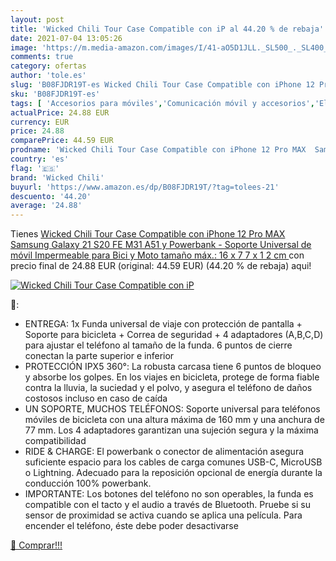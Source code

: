 ```yaml
---
layout: post
title: 'Wicked Chili Tour Case Compatible con iP al 44.20 % de rebaja'
date: 2021-07-04 13:05:26
image: 'https://m.media-amazon.com/images/I/41-aO5D1JLL._SL500_._SL400_.jpg'
comments: true
category: ofertas
author: 'tole.es'
slug: 'B08FJDR19T-es Wicked Chili Tour Case Compatible con iPhone 12 Pro MAX...'
sku: 'B08FJDR19T-es'
tags: [ 'Accesorios para móviles','Comunicación móvil y accesorios','Electrónica','Soportes para móviles','iphone','wicked chili', ]
actualPrice: 24.88 EUR
currency: EUR
price: 24.88
comparePrice: 44.59 EUR
prodname: 'Wicked Chili Tour Case Compatible con iPhone 12 Pro MAX  Samsung Galaxy 21  S20 FE  M31  A51 y Powerbank - Soporte Universal de móvil Impermeable para Bici y Moto  tamaño máx.: 16 x 7 7 x 1 2 cm '
country: 'es'
flag: '🇪🇸'
brand: 'Wicked Chili'
buyurl: 'https://www.amazon.es/dp/B08FJDR19T/?tag=tolees-21'
descuento: '44.20'
average: '24.88'
---
```


Tienes [Wicked Chili Tour Case Compatible con iPhone 12 Pro MAX  Samsung Galaxy 21  S20 FE  M31  A51 y Powerbank - Soporte Universal de móvil Impermeable para Bici y Moto  tamaño máx.: 16 x 7 7 x 1 2 cm ](https://www.amazon.es/dp/B08FJDR19T/?tag=tolees-21) con precio final de  24.88 EUR (original: 44.59 EUR) (44.20 %  de rebaja) aqui!

[![Wicked Chili Tour Case Compatible con iP](https://m.media-amazon.com/images/I/41-aO5D1JLL._SL500_._SL400_.jpg)](https://www.amazon.es/dp/B08FJDR19T/?tag=tolees-21)

🔎:

- ENTREGA: 1x Funda universal de viaje con protección de pantalla + Soporte para bicicleta + Correa de seguridad + 4 adaptadores (A,B,C,D) para ajustar el teléfono al tamaño de la funda. 6 puntos de cierre conectan la parte superior e inferior
- PROTECCIÓN IPX5 360°: La robusta carcasa tiene 6 puntos de bloqueo y absorbe los golpes. En los viajes en bicicleta, protege de forma fiable contra la lluvia, la suciedad y el polvo, y asegura el teléfono de daños costosos incluso en caso de caída
- UN SOPORTE, MUCHOS TELÉFONOS: Soporte universal para teléfonos móviles de bicicleta con una altura máxima de 160 mm y una anchura de 77 mm. Los 4 adaptadores garantizan una sujeción segura y la máxima compatibilidad
- RIDE & CHARGE: El powerbank o conector de alimentación asegura suficiente espacio para los cables de carga comunes USB-C, MicroUSB o Lightning. Adecuado para la reposición opcional de energía durante la conducción 100% powerbank.
- IMPORTANTE: Los botones del teléfono no son operables, la funda es compatible con el tacto y el audio a través de Bluetooth. Pruebe si su sensor de proximidad se activa cuando se aplica una película. Para encender el teléfono, éste debe poder desactivarse

[🛒 Comprar!!!](https://www.amazon.es/dp/B08FJDR19T/?tag=tolees-21)
